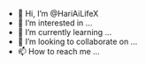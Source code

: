 - 👋 Hi, I’m @HariAiLifeX
- 👀 I’m interested in ...
- 🌱 I’m currently learning ...
- 💞️ I’m looking to collaborate on ...
- 📫 How to reach me ...

<!---
HariAiLifeX/HariAiLifeX is a ✨ special ✨ repository because its `README.md` (this file) appears on your GitHub profile.
You can click the Preview link to take a look at your changes.
--->
